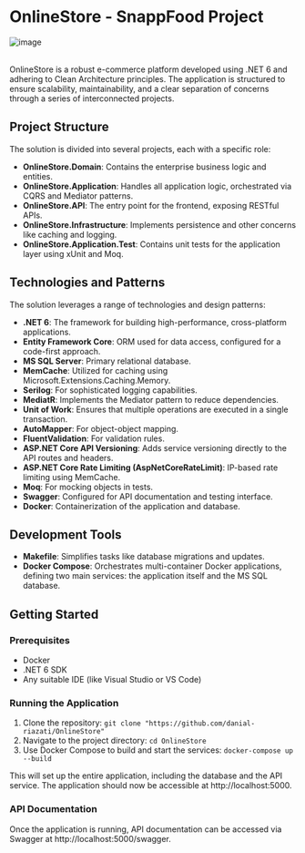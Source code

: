 # OnlineStore - SnappFood Project 


![image](https://github.com/danial-riazati/OnlineStore/assets/58943927/a6df5414-cdae-4cdf-bbc2-5ee93f064766)
<br/>
<br/>


OnlineStore is a robust e-commerce platform developed using .NET 6 and adhering to Clean Architecture principles. The application is structured to ensure scalability, maintainability, and a clear separation of concerns through a series of interconnected projects.

## Project Structure

The solution is divided into several projects, each with a specific role:

- **OnlineStore.Domain**: Contains the enterprise business logic and entities.
- **OnlineStore.Application**: Handles all application logic, orchestrated via CQRS and Mediator patterns.
- **OnlineStore.API**: The entry point for the frontend, exposing RESTful APIs.
- **OnlineStore.Infrastructure**: Implements persistence and other concerns like caching and logging.
- **OnlineStore.Application.Test**: Contains unit tests for the application layer using xUnit and Moq.

## Technologies and Patterns

The solution leverages a range of technologies and design patterns:

- **.NET 6**: The framework for building high-performance, cross-platform applications.
- **Entity Framework Core**: ORM used for data access, configured for a code-first approach.
- **MS SQL Server**: Primary relational database.
- **MemCache**: Utilized for caching using Microsoft.Extensions.Caching.Memory.
- **Serilog**: For sophisticated logging capabilities.
- **MediatR**: Implements the Mediator pattern to reduce dependencies.
- **Unit of Work**: Ensures that multiple operations are executed in a single transaction.
- **AutoMapper**: For object-object mapping.
- **FluentValidation**: For validation rules.
- **ASP.NET Core API Versioning**: Adds service versioning directly to the API routes and headers.
- **ASP.NET Core Rate Limiting (AspNetCoreRateLimit)**: IP-based rate limiting using MemCache.
- **Moq**: For mocking objects in tests.
- **Swagger**: Configured for API documentation and testing interface.
- **Docker**: Containerization of the application and database.

## Development Tools

- **Makefile**: Simplifies tasks like database migrations and updates.
- **Docker Compose**: Orchestrates multi-container Docker applications, defining two main services: the application itself and the MS SQL database.

## Getting Started

### Prerequisites

- Docker
- .NET 6 SDK
- Any suitable IDE (like Visual Studio or VS Code)

### Running the Application

1. Clone the repository:
``` git clone "https://github.com/danial-riazati/OnlineStore" ```
2. Navigate to the project directory:
``` cd OnlineStore ```
3. Use Docker Compose to build and start the services:
``` docker-compose up --build ```

This will set up the entire application, including the database and the API service. The application should now be accessible at http://localhost:5000.

### API Documentation
Once the application is running, API documentation can be accessed via Swagger at http://localhost:5000/swagger.




